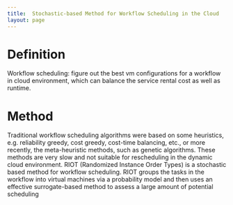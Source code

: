 ```yaml
---
title:  Stochastic-based Method for Workflow Scheduling in the Cloud
layout: page
---
```


# Definition
Workflow scheduling: figure out the best vm configurations for a workflow in cloud environment, which can balance the service rental cost as well as runtime.

# Method
Traditional workflow scheduling algorithms were based on some heuristics, e.g. reliability greedy, cost greedy, cost-time balancing, etc., or more recently, the meta-heuristic methods, such as genetic algorithms. These methods are very slow and not suitable for rescheduling in the dynamic cloud environment. RIOT (Randomized Instance Order Types) is a stochastic based method for workflow scheduling. RIOT groups the tasks in the workflow into virtual machines via a probability model and then uses an effective surrogate-based method to assess a large amount of potential scheduling

